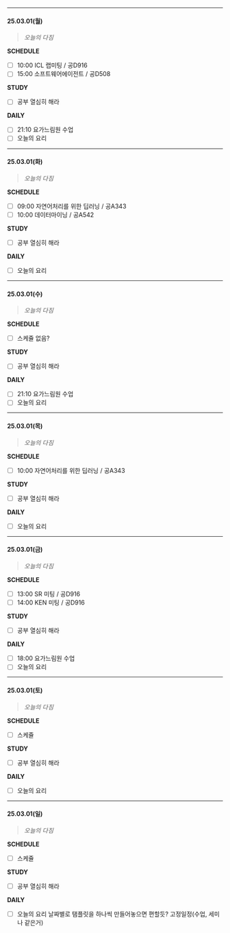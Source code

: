 
***
#### 25.03.01(월)
>*오늘의 다짐*

**SCHEDULE**
- [ ] 10:00 ICL 랩미팅 / 공D916
- [ ] 15:00 소프트웨어에이전트 / 공D508

**STUDY**
- [ ] 공부 열심히 해라

**DAILY**
- [ ] 21:10 요가느림원 수업
- [ ] 오늘의 요리

***
#### 25.03.01(화)
>*오늘의 다짐*

**SCHEDULE**
- [ ] 09:00 자연어처리를 위한 딥러닝 / 공A343
- [ ] 10:00 데이터마이닝 / 공A542

**STUDY**
- [ ] 공부 열심히 해라

**DAILY**
- [ ] 오늘의 요리

***
#### 25.03.01(수)
>*오늘의 다짐*

**SCHEDULE**
- [ ] 스케쥴 없음?

**STUDY**
- [ ] 공부 열심히 해라

**DAILY**
- [ ] 21:10 요가느림원 수업
- [ ] 오늘의 요리

***
#### 25.03.01(목)
>*오늘의 다짐*

**SCHEDULE**
- [ ] 10:00 자연어처리를 위한 딥러닝 / 공A343

**STUDY**
- [ ] 공부 열심히 해라

**DAILY**
- [ ] 오늘의 요리

***
#### 25.03.01(금)
>*오늘의 다짐*

**SCHEDULE**
- [ ] 13:00 SR 미팅 / 공D916
- [ ] 14:00 KEN 미팅 / 공D916

**STUDY**
- [ ] 공부 열심히 해라

**DAILY**
- [ ] 18:00 요가느림원 수업
- [ ] 오늘의 요리

***
#### 25.03.01(토)
>*오늘의 다짐*

**SCHEDULE**
- [ ] 스케쥴

**STUDY**
- [ ] 공부 열심히 해라

**DAILY**
- [ ] 오늘의 요리

***
#### 25.03.01(일)
>*오늘의 다짐*

**SCHEDULE**
- [ ] 스케쥴

**STUDY**
- [ ] 공부 열심히 해라

**DAILY**
- [ ] 오늘의 요리
날짜별로 탬플릿을 하나씩 만들어놓으면 편할듯? 고정일정(수업, 세미나 같은거)